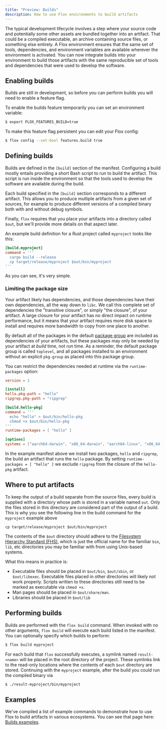 ```yaml
---
title: "Preview: Builds"
description: How to use Flox environments to build artifacts 
---
```


The typical development lifecycle involves a step where your source code and
potentially some other assets are bundled together into an artifact.
That could be a compiled executable, an archive containing source files, or
something else entirely.
A Flox environment ensures that the same set of tools, dependencies, and
environment variables are available wherever the environment is activated.
You can now integrate builds into your environment to build those artifacts
with the same reproducible set of tools and dependencies that were used to
develop the software.

## Enabling builds

Builds are still in development,
so before you can perform builds you will need to enable a feature flag.

To enable the builds feature temporarily you can set an environment variable:

```bash
$ export FLOX_FEATURES_BUILD=true
```

To make this feature flag persistent you can edit your Flox config:

```bash
$ flox config --set-bool features.build true
```

## Defining builds

Builds are defined in the `[build]` section of the manifest.
Configuring a build mostly entails providing a short Bash script to run to
build the artifact.
This script is run inside the environment so that the tools used to develop
the software are available during the build.

Each build specified in the `[build]` section corresponds to a different
artifact.
This allows you to produce multiple artifacts from a given set of sources,
for example to produce different versions of a compiled binary both with
and without debug symbols.

Finally, `flox` requires that you place your artifacts into a directory called
`$out`,
but we'll provide more details on that aspect later.

An example build definition for a Rust project called `myproject` looks like
this:

```toml
[build.myproject]
command = '''
  cargo build --release
  cp target/release/myproject $out/bin/myproject
'''
```

As you can see, it's very simple.

### Limiting the package size

Your artifact likely has dependencies,
and those dependencies have their own dependencies,
all the way down to `libc`.
We call this complete set of dependencies the "transitive closure",
or simply "the closure", of your artifact.
A large closure for your artifact has no direct impact on runtime performance,
but it means that your artifact requires more disk space to install and requires
more bandwidth to copy from one place to another.

By default all of the packages in the default [package group][pkg-groups] are
included as dependencies of your artifacts,
but these packages may only be needed by your artifact at _build_ time,
not _run_ time.
As a reminder, the default package group is called `toplevel`,
and all packages installed to an environment without an explicit `pkg-group`
as placed into this package group.

You can restrict the dependencies needed at runtime via the `runtime-packages`
option:

```toml
version = 1

[install]
hello.pkg-path = "hello"
ripgrep.pkg-path = "ripgrep"

[build.hello-pkg]
command = '''
  echo "hello" > $out/bin/hello-pkg
  chmod +x $out/bin/hello-pkg
'''
runtime-packages = [ "hello" ]

[options]
systems = ["aarch64-darwin", "x86_64-darwin", "aarch64-linux", "x86_64-linux"]
```

In the example manifest above we install two packages, `hello` and `ripgrep`,
the build an artifact that runs the `hello` package.
By setting `runtime-packages = [ "hello" ]` we exclude `ripgrep` from the
closure of the `hello-pkg` artifact.

## Where to put artifacts

To keep the output of a build separate from the source files,
every build is supplied with a directory whose path is stored in a variable
named `out`.
Only the files stored in this directory are considered part of the output of
a build.
This is why you see the following line in the build command for the `myproject`
example above

```
cp target/release/myproject $out/bin/myproject
```

The contents of the `$out` directory should adhere to the
[Filesystem Hierarchy Standard (FHS)][fhs-docs],
which is just the official name for the familiar `bin`, `lib`, etc directories
you may be familiar with from using Unix-based systems.

What this means in practice is:

- Executable files should be placed in `$out/bin`, `$out/sbin`,
  or `$out/libexec`. Executable files placed in other directories will likely
  not work properly. Scripts written to these directories still need to be
  marked as executable via `chmod +x`.
- Man pages should be placed in `$out/share/man`.
- Libraries should be placed in `$out/lib`

## Performing builds

Builds are performed with the `flox build` command.
When invoked with no other arguments, `flox build` will execute each build
listed in the manifest.
You can optionally specify which builds to perform:

```bash
$ flox build myproject
```

For each build that `flox` successfully executes,
a symlink named `result-<name>` will be placed in the root directory of the
project.
These symlinks link to the read-only locations where the contents of each
`$out` directory are stored.
Continuing with the `myproject` example,
after the build you could run the compiled binary via

```bash
$ ./result-myproject/bin/myproject
```

## Examples

We've compiled a list of example commands to demonstrate how to use Flox to
build artifacts in various ecosystems.
You can see that page here: [Builds examples][build-examples].

[services-concept]: ./services.md
[fhs-docs]: https://en.wikipedia.org/wiki/Filesystem_Hierarchy_Standard
[pkg-groups]: ./manifest.md#installing-packages-to-package-groups
[build-examples]: ../cookbook/builds/examples.md

